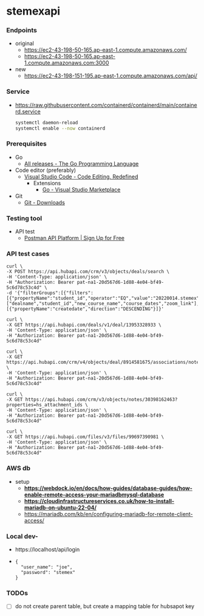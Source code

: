 stemexapi
=========
### Endpoints
- original
  - https://ec2-43-198-50-165.ap-east-1.compute.amazonaws.com/
  - https://ec2-43-198-50-165.ap-east-1.compute.amazonaws.com:3000
- new
  - https://ec2-43-198-151-195.ap-east-1.compute.amazonaws.com/api/

### Service
- https://raw.githubusercontent.com/containerd/containerd/main/containerd.service
  ```bash
  systemctl daemon-reload
  systemctl enable --now containerd
  ```
### Prerequisites
- Go
  - [All releases - The Go Programming Language](https://go.dev/dl/)
- Code editor (preferably)
  - [Visual Studio Code - Code Editing. Redefined](https://code.visualstudio.com/)
    - Extensions
      - [Go - Visual Studio Marketplace](https://marketplace.visualstudio.com/items?itemName=golang.Go)
- Git
  - [Git - Downloads](https://git-scm.com/downloads)

### Testing tool
- API test
  - [Postman API Platform | Sign Up for Free](https://www.postman.com/)


### API test cases
```
curl \
-X POST https://api.hubapi.com/crm/v3/objects/deals/search \
-H 'Content-Type: application/json' \
-H "Authorization: Bearer pat-na1-20d567d6-1d88-4e04-bf49-5c6d78c53c4d" \
-d '{"filterGroups":[{"filters":[{"propertyName":"student_id","operator":"EQ","value":"20220014.stemex"}]}],"properties":["dealname","student_id","new_course_name","course_dates","zoom_link"],"sorts":[{"propertyName":"createdate","direction":"DESCENDING"}]}'
```

```
curl \
-X GET https://api.hubapi.com/deals/v1/deal/13953328933 \
-H 'Content-Type: application/json' \
-H "Authorization: Bearer pat-na1-20d567d6-1d88-4e04-bf49-5c6d78c53c4d"
```

```
curl \
-X GET https://api.hubapi.com/crm/v4/objects/deal/8914581675/associations/note \
-H 'Content-Type: application/json' \
-H "Authorization: Bearer pat-na1-20d567d6-1d88-4e04-bf49-5c6d78c53c4d"

curl \
-X GET https://api.hubapi.com/crm/v3/objects/notes/30398162463?properties=hs_attachment_ids \
-H 'Content-Type: application/json' \
-H "Authorization: Bearer pat-na1-20d567d6-1d88-4e04-bf49-5c6d78c53c4d"

curl \
-X GET https://api.hubapi.com/files/v3/files/99697390981 \
-H 'Content-Type: application/json' \
-H "Authorization: Bearer pat-na1-20d567d6-1d88-4e04-bf49-5c6d78c53c4d"
```

### AWS db
- setup
  - **https://webdock.io/en/docs/how-guides/database-guides/how-enable-remote-access-your-mariadbmysql-database**
  - **https://cloudinfrastructureservices.co.uk/how-to-install-mariadb-on-ubuntu-22-04/**
  - https://mariadb.com/kb/en/configuring-mariadb-for-remote-client-access/



### Local dev-
- https://localhost/api/login
- ```
  {
    "user_name": "joe",
    "password": "stemex"
  }
  ```

### TODOs
- [ ] do not create parent table, but create a mapping table for hubsapot key
